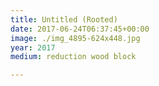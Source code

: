 ```yaml
---
title: Untitled (Rooted)
date: 2017-06-24T06:37:45+00:00
image: ./img_4895-624x448.jpg
year: 2017
medium: reduction wood block

---
```

